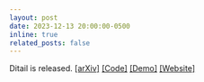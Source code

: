 ```yaml
---
layout: post
date: 2023-12-13 20:00:00-0500
inline: true
related_posts: false
---
```


Ditail is released. <a href="https://arxiv.org/abs/2312.08873" target="_blank"> [arXiv]</a> <a href="https://github.com/MAPS-research/Ditail" target="_blank"> [Code]</a> <a href="https://huggingface.co/spaces/MAPS-research/Diffusion-Cocktail" target="_blank"> [Demo]</a> <a href="https://maps-research.github.io/Ditail" target="_blank"> [Website]</a>
